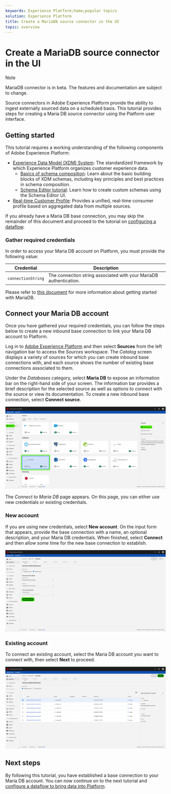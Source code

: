 ```yaml
---
keywords: Experience Platform;home;popular topics
solution: Experience Platform
title: Create a MariaDB source connector in the UI
topic: overview
---
```


# Create a MariaDB source connector in the UI

>[!NOTE]
>MariaDB connector is in beta. The features and documentation are subject to change.

Source connectors in Adobe Experience Platform provide the ability to ingest externally sourced data on a scheduled basis. This tutorial provides steps for creating a Maria DB source connector using the Platform user interface.

## Getting started

This tutorial requires a working understanding of the following components of Adobe Experience Platform:

*   [Experience Data Model (XDM) System](../../../../../xdm/home.md): The standardized framework by which Experience Platform organizes customer experience data.
    *   [Basics of schema composition](../../../../../xdm/schema/composition.md): Learn about the basic building blocks of XDM schemas, including key principles and best practices in schema composition.
    *   [Schema Editor tutorial](../../../../../xdm/tutorials/create-schema-ui.md): Learn how to create custom schemas using the Schema Editor UI.
*   [Real-time Customer Profile](../../../../../profile/home.md): Provides a unified, real-time consumer profile based on aggregated data from multiple sources.

If you already have a Maria DB base connection, you may skip the remainder of this document and proceed to the tutorial on [configuring a dataflow](../../dataflow/databases.md).

### Gather required credentials

In order to access your Maria DB account on Platform, you must provide the following value:

| Credential | Description |
| ---------- | ----------- |
| `connectionString` | The connection string associated with your MariaDB authentication. |

Please refer to [this document](https://mariadb.com/kb/en/about-mariadb-connector-odbc/) for more information about getting started with MariaDB.

## Connect your Maria DB account

Once you have gathered your required credentials, you can follow the steps below to create a new inbound base connection to link your Maria DB account to Platform.

Log in to <a href="https://platform.adobe.com" target="_blank">Adobe Experience Platform</a> and then select **Sources** from the left navigation bar to access the *Sources* workspace. The *Catalog* screen displays a variety of sources for which you can create inbound base connections with, and each source shows the number of existing base connections associated to them.

Under the *Databases* category, select **Maria DB** to expose an information bar on the right-hand side of your screen. The information bar provides a brief description for the selected source as well as options to connect with the source or view its documentation. To create a new inbound base connection, select **Connect source**. 

![](../../../../images/tutorials/create/maria-db/sources-catalog.png)

The *Connect to Maria DB* page appears. On this page, you can either use new credentials or existing credentials.

### New account

If you are using new credentials, select **New account**. On the input form that appears, provide the base connection with a name, an optional description, and your Maria DB credentials. When finished, select **Connect** and then allow some time for the new base connection to establish.

![](../../../../images/tutorials/create/maria-db/new-credentials.png)

### Existing account

To connect an existing account, select the Maria DB account you want to connect with, then select **Next** to proceed.

![](../../../../images/tutorials/create/maria-db/existing-credentials.png)

## Next steps

By following this tutorial, you have established a base connection to your Maria DB account. You can now continue on to the next tutorial and [configure a dataflow to bring data into Platform](../../dataflow/databases.md).
